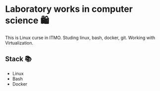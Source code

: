 # Laboratory works in computer science 🛍️

This is Linux curse in ITMO. Studing linux, bash, docker, git. Working with Virtualization.

## Stack 📚

- Linux
- Bash
- Docker
